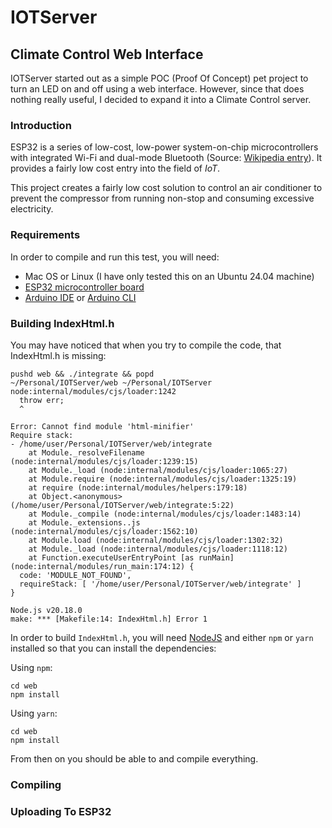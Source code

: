# IOTServer


## Climate Control Web Interface

IOTServer started out as a simple POC (Proof Of Concept) pet project to turn an
LED on and off using a web interface. However, since that does nothing really
useful, I decided to expand it into a Climate Control server.


### Introduction

ESP32 is a series of low-cost, low-power system-on-chip microcontrollers with
integrated Wi-Fi and dual-mode Bluetooth
(Source: [Wikipedia entry](https://en.wikipedia.org/wiki/ESP32)).
It provides a fairly low cost entry into the field of *IoT*.

This project creates a fairly low cost solution to control an air conditioner
to prevent the compressor from running non-stop and consuming excessive
electricity.


### Requirements

In order to compile and run this test, you will need:
* Mac OS or Linux (I have only tested this on an Ubuntu 24.04 machine)
* [ESP32 microcontroller board](https://www.espressif.com/en/products/socs/esp32)
* [Arduino IDE](https://www.arduino.cc/en/Main/Software) or [Arduino CLI](https://github.com/arduino/arduino-cli)


### Building IndexHtml.h

You may have noticed that when you try to compile the code, that IndexHtml.h is missing:

```
pushd web && ./integrate && popd
~/Personal/IOTServer/web ~/Personal/IOTServer
node:internal/modules/cjs/loader:1242
  throw err;
  ^

Error: Cannot find module 'html-minifier'
Require stack:
- /home/user/Personal/IOTServer/web/integrate
    at Module._resolveFilename (node:internal/modules/cjs/loader:1239:15)
    at Module._load (node:internal/modules/cjs/loader:1065:27)
    at Module.require (node:internal/modules/cjs/loader:1325:19)
    at require (node:internal/modules/helpers:179:18)
    at Object.<anonymous> (/home/user/Personal/IOTServer/web/integrate:5:22)
    at Module._compile (node:internal/modules/cjs/loader:1483:14)
    at Module._extensions..js (node:internal/modules/cjs/loader:1562:10)
    at Module.load (node:internal/modules/cjs/loader:1302:32)
    at Module._load (node:internal/modules/cjs/loader:1118:12)
    at Function.executeUserEntryPoint [as runMain] (node:internal/modules/run_main:174:12) {
  code: 'MODULE_NOT_FOUND',
  requireStack: [ '/home/user/Personal/IOTServer/web/integrate' ]
}

Node.js v20.18.0
make: *** [Makefile:14: IndexHtml.h] Error 1
```

In order to build `IndexHtml.h`, you will need [NodeJS](https://nodejs.org/en/)
and either `npm` or `yarn` installed so that you can install the dependencies:

Using `npm`:
```
cd web
npm install
```

Using `yarn`:
```
cd web
npm install
```

From then on you should be able to and compile everything.


### Compiling


### Uploading To ESP32

